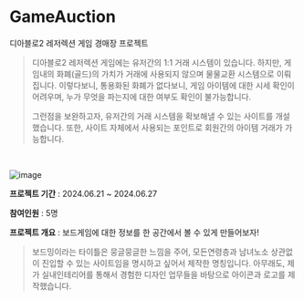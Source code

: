 # GameAuction
디아블로2 레저렉션 게임 경매장 프로젝트

> 디아블로2 레저렉션 게임에는 유저간의 1:1 거래 시스템이 있습니다.
> 하지만, 게임내의 화폐(골드)의 가치가 거래에 사용되지 않으며 물물교환 시스템으로 이뤄집니다.
> 이렇다보니, 통용화된 화폐가 없다보니, 게임 아이템에 대한 시세 확인이 어려우며, 누가 무엇을 파는지에 대한 여부도 확인이 불가능합니다.
>
> 그런점을 보완하고자, 유저간의 거래 시스템을 확보해낼 수 있는 사이트를 개설했습니다.
> 또한, 사이트 자체에서 사용되는 포인트로 회원간의 아이템 거래가 가능합니다.

<br/>

![image](https://github.com/user-attachments/assets/270486cf-e687-4137-86ed-ae8fe48c428e)

**프로젝트 기간** : 2024.06.21 ~ 2024.06.27

**참여인원** : 5명

**프로젝트 개요** : 보드게임에 대한 정보를 한 공간에서 볼 수 있게 만들어보자!
<br/>

> 보드밍이라는 타이틀은 뭉글뭉글한 느낌을 주어, 모든연령층과 남녀노소 상관없이 진입할 수 있는 사이트임을 명시하고 싶어서 제작한 명칭입니다.
> 아무래도, 제가 실내인테리어를 통해서 경험한 디자인 업무들을 바탕으로 아이콘과 로고를 제작했습니다.
